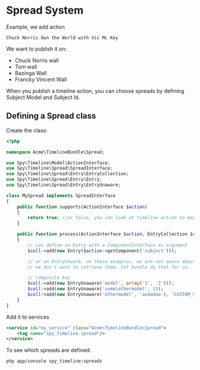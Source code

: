 # Spread System

Example, we add action

    Chuck Norris Own the World with Vic Mc Key

We want to publish it on:

* Chuck Norris wall
* Tom wall
* Bazinga Wall
* Francky Vincent Wall

When you publish a timeline action, you can choose spreads by defining Subject Model and Subject Id.

## Defining a Spread class


Create the class:

```php
<?php

namespace Acme\TimelineBundle\Spread;

use Spy\Timeline\Model\ActionInterface;
use Spy\Timeline\Spread\SpreadInterface;
use Spy\Timeline\Spread\Entry\EntryCollection;
use Spy\Timeline\Spread\Entry\Entry;
use Spy\Timeline\Spread\Entry\EntryUnaware;

class MySpread implements SpreadInterface
{
    public function supports(ActionInterface $action)
    {
        return true; //or false, you can look at timeline action to make your decision
    }

    public function process(ActionInterface $action, EntryCollection $coll)
    {
        // can define an Entry with a ComponentInterface as argument
        $coll->add(new Entry($action->getComponent('subject')));

        // or an EntryUnware, on these examples, we are not aware about components and
        // we don't want to retrieve them, let bundle do that for us.

        // composite key
        $coll->add(new EntryUnaware('model', array('1', '2')));
        $coll->add(new EntryUnaware('some\othermodel', 1));
        $coll->add(new EntryUnaware('othermodel', 'aodadoa'), 'CUSTOM_CONTEXT');
    }
}
```

Add it to services


```xml
<service id="my_service" class="Acme\TimelineBundle\Spread">
    <tag name="spy_timeline.spread"/>
</service>
```

To see which spreads are defined:

```
php app/console spy_timeline:spreads
```

